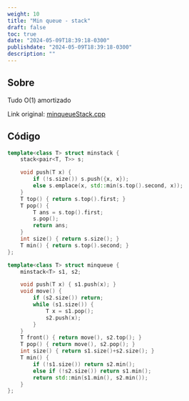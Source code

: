 ```yaml
---
weight: 10
title: "Min queue - stack"
draft: false
toc: true
date: "2024-05-09T18:39:18-0300"
publishdate: "2024-05-09T18:39:18-0300"
description: ""
---
```


## Sobre
 Tudo O(1) amortizado



Link original: [minqueueStack.cpp](https://github.com/brunomaletta/Biblioteca/tree/master/Codigo/Estruturas/minqueueStack.cpp)

## Código
```cpp
template<class T> struct minstack {
	stack<pair<T, T>> s;

	void push(T x) {
		if (!s.size()) s.push({x, x});
		else s.emplace(x, std::min(s.top().second, x));
	}
	T top() { return s.top().first;	}
	T pop() {
		T ans = s.top().first;
		s.pop();
		return ans;
	}
	int size() { return s.size(); }
	T min() { return s.top().second; }
};

template<class T> struct minqueue {
	minstack<T> s1, s2;

	void push(T x) { s1.push(x); }
	void move() {
		if (s2.size()) return;
		while (s1.size()) {
			T x = s1.pop();
			s2.push(x);
		}
	}
	T front() { return move(), s2.top(); }
	T pop() { return move(), s2.pop(); }
	int size() { return s1.size()+s2.size(); }
	T min() {
		if (!s1.size()) return s2.min();
		else if (!s2.size()) return s1.min();
		return std::min(s1.min(), s2.min());
	}
};
```
